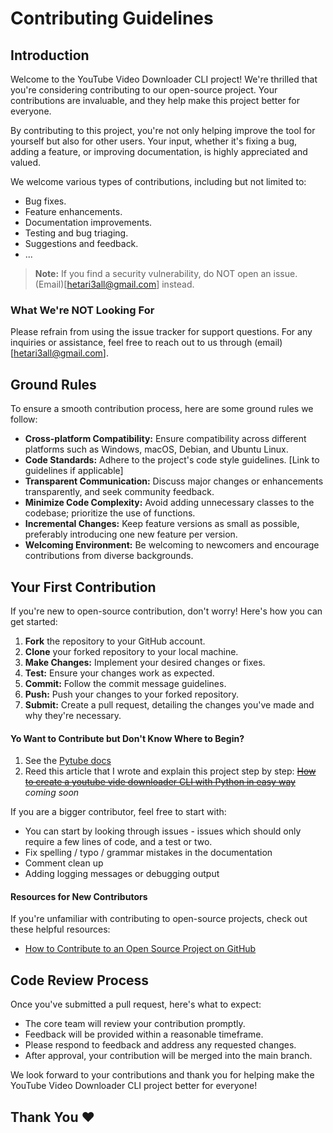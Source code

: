 # Contributing Guidelines

## Introduction

Welcome to the YouTube Video Downloader CLI project! We're thrilled that you're considering contributing to our open-source project. Your contributions are invaluable, and they help make this project better for everyone.

By contributing to this project, you're not only helping improve the tool for yourself but also for other users. Your input, whether it's fixing a bug, adding a feature, or improving documentation, is highly appreciated and valued.

We welcome various types of contributions, including but not limited to:

- Bug fixes.
- Feature enhancements.
- Documentation improvements.
- Testing and bug triaging.
- Suggestions and feedback.
- ...

> **Note:** If you find a security vulnerability, do NOT open an issue. (Email)[hetari3all@gmail.com] instead.

### What We're NOT Looking For

Please refrain from using the issue tracker for support questions. For any inquiries or assistance, feel free to reach out to us through (email)[hetari3all@gmail.com].

## Ground Rules

To ensure a smooth contribution process, here are some ground rules we follow:

- **Cross-platform Compatibility:** Ensure compatibility across different platforms such as Windows, macOS, Debian, and Ubuntu Linux.
- **Code Standards:** Adhere to the project's code style guidelines. [Link to guidelines if applicable]
- **Transparent Communication:** Discuss major changes or enhancements transparently, and seek community feedback.
- **Minimize Code Complexity:** Avoid adding unnecessary classes to the codebase; prioritize the use of functions.
- **Incremental Changes:** Keep feature versions as small as possible, preferably introducing one new feature per version.
- **Welcoming Environment:** Be welcoming to newcomers and encourage contributions from diverse backgrounds.

## Your First Contribution

If you're new to open-source contribution, don't worry! Here's how you can get started:

1. **Fork** the repository to your GitHub account.
2. **Clone** your forked repository to your local machine.
3. **Make Changes:** Implement your desired changes or fixes.
4. **Test:** Ensure your changes work as expected.
5. **Commit:** Follow the commit message guidelines.
6. **Push:** Push your changes to your forked repository.
7. **Submit:** Create a pull request, detailing the changes you've made and why they're necessary.

#### Yo Want to Contribute but Don't Know Where to Begin?

1. See the [Pytube docs](https://pytube.readthedocs.io/en/latest/)
2. Reed this article that I wrote and explain this project step by step: ~~[How to create a youtube vide downloader CLI with Python in easy way]()~~ _coming soon_

If you are a bigger contributor, feel free to start with:

- You can start by looking through issues - issues which should only require a few lines of code, and a test or two.
- Fix spelling / typo / grammar mistakes in the documentation
- Comment clean up
- Adding logging messages or debugging output

#### Resources for New Contributors

If you're unfamiliar with contributing to open-source projects, check out these helpful resources:

- [How to Contribute to an Open Source Project on GitHub](https://egghead.io/series/how-to-contribute-to-an-open-source-project-on-github)

## Code Review Process

Once you've submitted a pull request, here's what to expect:

- The core team will review your contribution promptly.
- Feedback will be provided within a reasonable timeframe.
- Please respond to feedback and address any requested changes.
- After approval, your contribution will be merged into the main branch.

We look forward to your contributions and thank you for helping make the YouTube Video Downloader CLI project better for everyone!

## Thank You ❤️
